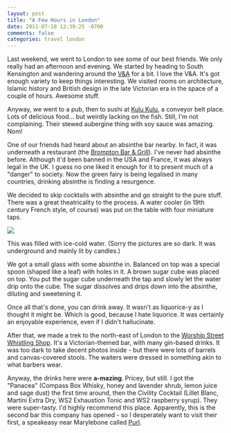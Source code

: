 ```yaml
---
layout: post
title: "A Few Hours in London"
date: 2011-07-18 12:39:25 -0700
comments: false
categories: travel london
---
```


Last weekend, we went to London to see some of our best friends. We only really had an afternoon and evening. We started by heading to South Kensington and wandering around the [V&A](http://www.vam.ac.uk/) for a bit. I love the V&A. It's got enough variety to keep things interesting. We visited rooms on architecture,  Islamic history and British design in the late Victorian era in the space of a couple of hours. Awesome stuff.

Anyway, we went to a pub, then to sushi at [Kulu Kulu](http://www.urbanspoon.com/r/52/565671/restaurant/London/Kulu-Kulu-Sushi-South-Kensington), a conveyor belt place. Lots of delicious food... but weirdly lacking on the fish. Still, I'm not complaining. Their stewed aubergine thing with soy sauce was amazing. Nom!

One of our friends had heard about an absinthe bar nearby. In fact, it was underneath a restaurant (the [Brompton Bar & Grill](http://www.bromptonbarandgrill.com/)). I've never had absinthe before. Although it'd been banned in the USA and France, it was always legal in the UK. I guess no one liked it enough for it to present much of a "danger" to society. Now the green fairy is being legalised in many countries, drinking absinthe is finding a resurgence.

We decided to skip cocktails with absinthe and go straight to the pure stuff. There was a great theatricality to the process. A water cooler (in 19th century French style, of course) was put on the table with four miniature taps.

<div class="img">
  <a href="{{ root_url }}/images/london/absinthe.jpg">
    <img src="/images/london/absinthe.jpg">
  </a>
</div>

This was filled with ice-cold water. (Sorry the pictures are so dark. It was underground and mainly lit by candles.)

We got a small glass with some absinthe in. Balanced on top was a special spoon (shaped like a leaf) with holes in it. A brown sugar cube was placed on top. You put the sugar cube underneath the tap and slowly let the water drip onto the cube. The sugar dissolves and drips down into the absinthe, diluting and sweetening it.

Once all that's done, you can drink away. It wasn't as liquorice-y as I thought it might be. Which is good, because I hate liquorice. It was certainly an enjoyable experience, even if I didn't hallucinate.

After that, we made a trek to the north-east of London to the [Worship Street Whistling Shop](http://www.whistlingshop.com/). It's a Victorian-themed bar, with many gin-based drinks. It was too dark to take decent photos inside - but there were lots of barrels and canvas-covered stools. The waiters were dressed in something akin to what barbers wear.

Anyway, the drinks here were **a-mazing**. Pricey, but still. I got the "Panacea" (Compass Box Whisky, honey and lavender shrub, lemon juice and sage dust) the first time around, then the Civility Cocktail (Lillet Blanc, Martini Extra Dry, WS2 Exhaustion Tonic and WS2 raspberry syrup). They were super-tasty. I'd highly recommend this place. Apparently, this is the second bar this company has opened - so I desperately want to visit their first, a speakeasy near Marylebone called [Purl](http://www.purl-london.com/).
